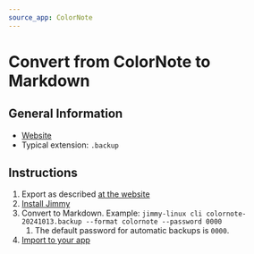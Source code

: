 ```yaml
---
source_app: ColorNote
---
```


# Convert from ColorNote to Markdown

## General Information

- [Website](https://www.colornote.com/)
- Typical extension: `.backup`

## Instructions

1. Export as described [at the website](https://www.colornote.com/faq-question/what-is-device-backup/)
2. [Install Jimmy](../index.md#installation)
3. Convert to Markdown. Example: `jimmy-linux cli colornote-20241013.backup --format colornote --password 0000`
    1. The default password for automatic backups is `0000`.
4. [Import to your app](../import_instructions.md)
